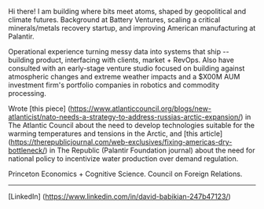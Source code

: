
Hi there! I am building where bits meet atoms, shaped by geopolitical and climate futures. Background at Battery Ventures, scaling a critical minerals/metals recovery startup, and improving American manufacturing at Palantir.

Operational experience turning messy data into systems that ship -- building product, interfacing with clients, market + RevOps.
Also have consulted with an early-stage venture studio focused on building against atmospheric changes and extreme weather impacts and a $X00M AUM investment firm's portfolio companies in robotics and commodity processing.

Wrote [this piece] (https://www.atlanticcouncil.org/blogs/new-atlanticist/nato-needs-a-strategy-to-address-russias-arctic-expansion/) in The Atlantic Council about the need to develop technologies suitable for the warming temperatures and tensions in the Arctic, and [this article] (https://therepublicjournal.com/web-exclusives/fixing-americas-dry-bottleneck/) in The Republic (Palantir Foundation journal) about the need for national policy to incentivize water production over demand regulation.

Princeton Economics + Cognitive Science. Council on Foreign Relations.

---------
[LinkedIn] (https://www.linkedin.com/in/david-babikian-247b47123/)
